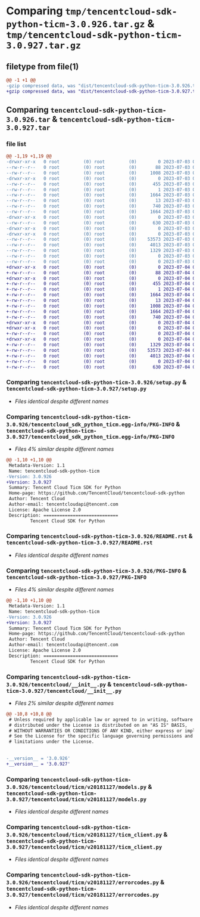 # Comparing `tmp/tencentcloud-sdk-python-ticm-3.0.926.tar.gz` & `tmp/tencentcloud-sdk-python-ticm-3.0.927.tar.gz`

## filetype from file(1)

```diff
@@ -1 +1 @@
-gzip compressed data, was "dist/tencentcloud-sdk-python-ticm-3.0.926.tar", last modified: Mon Jul  3 00:36:17 2023, max compression
+gzip compressed data, was "dist/tencentcloud-sdk-python-ticm-3.0.927.tar", last modified: Tue Jul  4 00:31:39 2023, max compression
```

## Comparing `tencentcloud-sdk-python-ticm-3.0.926.tar` & `tencentcloud-sdk-python-ticm-3.0.927.tar`

### file list

```diff
@@ -1,19 +1,19 @@
-drwxr-xr-x   0 root         (0) root         (0)        0 2023-07-03 00:36:17.000000 tencentcloud-sdk-python-ticm-3.0.926/
--rw-r--r--   0 root         (0) root         (0)       88 2023-07-03 00:36:17.000000 tencentcloud-sdk-python-ticm-3.0.926/setup.cfg
--rw-r--r--   0 root         (0) root         (0)     1008 2023-07-03 00:36:17.000000 tencentcloud-sdk-python-ticm-3.0.926/setup.py
-drwxr-xr-x   0 root         (0) root         (0)        0 2023-07-03 00:36:17.000000 tencentcloud-sdk-python-ticm-3.0.926/tencentcloud_sdk_python_ticm.egg-info/
--rw-r--r--   0 root         (0) root         (0)      455 2023-07-03 00:36:17.000000 tencentcloud-sdk-python-ticm-3.0.926/tencentcloud_sdk_python_ticm.egg-info/SOURCES.txt
--rw-r--r--   0 root         (0) root         (0)        1 2023-07-03 00:36:17.000000 tencentcloud-sdk-python-ticm-3.0.926/tencentcloud_sdk_python_ticm.egg-info/dependency_links.txt
--rw-r--r--   0 root         (0) root         (0)     1664 2023-07-03 00:36:17.000000 tencentcloud-sdk-python-ticm-3.0.926/tencentcloud_sdk_python_ticm.egg-info/PKG-INFO
--rw-r--r--   0 root         (0) root         (0)       13 2023-07-03 00:36:17.000000 tencentcloud-sdk-python-ticm-3.0.926/tencentcloud_sdk_python_ticm.egg-info/top_level.txt
--rw-r--r--   0 root         (0) root         (0)      740 2023-07-03 00:36:17.000000 tencentcloud-sdk-python-ticm-3.0.926/README.rst
--rw-r--r--   0 root         (0) root         (0)     1664 2023-07-03 00:36:17.000000 tencentcloud-sdk-python-ticm-3.0.926/PKG-INFO
-drwxr-xr-x   0 root         (0) root         (0)        0 2023-07-03 00:36:17.000000 tencentcloud-sdk-python-ticm-3.0.926/tencentcloud/
--rw-r--r--   0 root         (0) root         (0)      630 2023-07-03 00:36:17.000000 tencentcloud-sdk-python-ticm-3.0.926/tencentcloud/__init__.py
-drwxr-xr-x   0 root         (0) root         (0)        0 2023-07-03 00:36:17.000000 tencentcloud-sdk-python-ticm-3.0.926/tencentcloud/ticm/
-drwxr-xr-x   0 root         (0) root         (0)        0 2023-07-03 00:36:17.000000 tencentcloud-sdk-python-ticm-3.0.926/tencentcloud/ticm/v20181127/
--rw-r--r--   0 root         (0) root         (0)    53573 2023-07-03 00:36:17.000000 tencentcloud-sdk-python-ticm-3.0.926/tencentcloud/ticm/v20181127/models.py
--rw-r--r--   0 root         (0) root         (0)     4013 2023-07-03 00:36:17.000000 tencentcloud-sdk-python-ticm-3.0.926/tencentcloud/ticm/v20181127/ticm_client.py
--rw-r--r--   0 root         (0) root         (0)     1329 2023-07-03 00:36:17.000000 tencentcloud-sdk-python-ticm-3.0.926/tencentcloud/ticm/v20181127/errorcodes.py
--rw-r--r--   0 root         (0) root         (0)        0 2023-07-03 00:36:17.000000 tencentcloud-sdk-python-ticm-3.0.926/tencentcloud/ticm/v20181127/__init__.py
--rw-r--r--   0 root         (0) root         (0)        0 2023-07-03 00:36:17.000000 tencentcloud-sdk-python-ticm-3.0.926/tencentcloud/ticm/__init__.py
+drwxr-xr-x   0 root         (0) root         (0)        0 2023-07-04 00:31:39.000000 tencentcloud-sdk-python-ticm-3.0.927/
+-rw-r--r--   0 root         (0) root         (0)       88 2023-07-04 00:31:39.000000 tencentcloud-sdk-python-ticm-3.0.927/setup.cfg
+drwxr-xr-x   0 root         (0) root         (0)        0 2023-07-04 00:31:39.000000 tencentcloud-sdk-python-ticm-3.0.927/tencentcloud_sdk_python_ticm.egg-info/
+-rw-r--r--   0 root         (0) root         (0)      455 2023-07-04 00:31:39.000000 tencentcloud-sdk-python-ticm-3.0.927/tencentcloud_sdk_python_ticm.egg-info/SOURCES.txt
+-rw-r--r--   0 root         (0) root         (0)        1 2023-07-04 00:31:39.000000 tencentcloud-sdk-python-ticm-3.0.927/tencentcloud_sdk_python_ticm.egg-info/dependency_links.txt
+-rw-r--r--   0 root         (0) root         (0)     1664 2023-07-04 00:31:39.000000 tencentcloud-sdk-python-ticm-3.0.927/tencentcloud_sdk_python_ticm.egg-info/PKG-INFO
+-rw-r--r--   0 root         (0) root         (0)       13 2023-07-04 00:31:39.000000 tencentcloud-sdk-python-ticm-3.0.927/tencentcloud_sdk_python_ticm.egg-info/top_level.txt
+-rw-r--r--   0 root         (0) root         (0)     1008 2023-07-04 00:31:39.000000 tencentcloud-sdk-python-ticm-3.0.927/setup.py
+-rw-r--r--   0 root         (0) root         (0)     1664 2023-07-04 00:31:39.000000 tencentcloud-sdk-python-ticm-3.0.927/PKG-INFO
+-rw-r--r--   0 root         (0) root         (0)      740 2023-07-04 00:31:39.000000 tencentcloud-sdk-python-ticm-3.0.927/README.rst
+drwxr-xr-x   0 root         (0) root         (0)        0 2023-07-04 00:31:39.000000 tencentcloud-sdk-python-ticm-3.0.927/tencentcloud/
+drwxr-xr-x   0 root         (0) root         (0)        0 2023-07-04 00:31:39.000000 tencentcloud-sdk-python-ticm-3.0.927/tencentcloud/ticm/
+-rw-r--r--   0 root         (0) root         (0)        0 2023-07-04 00:31:39.000000 tencentcloud-sdk-python-ticm-3.0.927/tencentcloud/ticm/__init__.py
+drwxr-xr-x   0 root         (0) root         (0)        0 2023-07-04 00:31:39.000000 tencentcloud-sdk-python-ticm-3.0.927/tencentcloud/ticm/v20181127/
+-rw-r--r--   0 root         (0) root         (0)     1329 2023-07-04 00:31:39.000000 tencentcloud-sdk-python-ticm-3.0.927/tencentcloud/ticm/v20181127/errorcodes.py
+-rw-r--r--   0 root         (0) root         (0)    53573 2023-07-04 00:31:39.000000 tencentcloud-sdk-python-ticm-3.0.927/tencentcloud/ticm/v20181127/models.py
+-rw-r--r--   0 root         (0) root         (0)     4013 2023-07-04 00:31:39.000000 tencentcloud-sdk-python-ticm-3.0.927/tencentcloud/ticm/v20181127/ticm_client.py
+-rw-r--r--   0 root         (0) root         (0)        0 2023-07-04 00:31:39.000000 tencentcloud-sdk-python-ticm-3.0.927/tencentcloud/ticm/v20181127/__init__.py
+-rw-r--r--   0 root         (0) root         (0)      630 2023-07-04 00:31:39.000000 tencentcloud-sdk-python-ticm-3.0.927/tencentcloud/__init__.py
```

### Comparing `tencentcloud-sdk-python-ticm-3.0.926/setup.py` & `tencentcloud-sdk-python-ticm-3.0.927/setup.py`

 * *Files identical despite different names*

### Comparing `tencentcloud-sdk-python-ticm-3.0.926/tencentcloud_sdk_python_ticm.egg-info/PKG-INFO` & `tencentcloud-sdk-python-ticm-3.0.927/tencentcloud_sdk_python_ticm.egg-info/PKG-INFO`

 * *Files 4% similar despite different names*

```diff
@@ -1,10 +1,10 @@
 Metadata-Version: 1.1
 Name: tencentcloud-sdk-python-ticm
-Version: 3.0.926
+Version: 3.0.927
 Summary: Tencent Cloud Ticm SDK for Python
 Home-page: https://github.com/TencentCloud/tencentcloud-sdk-python
 Author: Tencent Cloud
 Author-email: tencentcloudapi@tencent.com
 License: Apache License 2.0
 Description: ============================
         Tencent Cloud SDK for Python
```

### Comparing `tencentcloud-sdk-python-ticm-3.0.926/README.rst` & `tencentcloud-sdk-python-ticm-3.0.927/README.rst`

 * *Files identical despite different names*

### Comparing `tencentcloud-sdk-python-ticm-3.0.926/PKG-INFO` & `tencentcloud-sdk-python-ticm-3.0.927/PKG-INFO`

 * *Files 4% similar despite different names*

```diff
@@ -1,10 +1,10 @@
 Metadata-Version: 1.1
 Name: tencentcloud-sdk-python-ticm
-Version: 3.0.926
+Version: 3.0.927
 Summary: Tencent Cloud Ticm SDK for Python
 Home-page: https://github.com/TencentCloud/tencentcloud-sdk-python
 Author: Tencent Cloud
 Author-email: tencentcloudapi@tencent.com
 License: Apache License 2.0
 Description: ============================
         Tencent Cloud SDK for Python
```

### Comparing `tencentcloud-sdk-python-ticm-3.0.926/tencentcloud/__init__.py` & `tencentcloud-sdk-python-ticm-3.0.927/tencentcloud/__init__.py`

 * *Files 2% similar despite different names*

```diff
@@ -10,8 +10,8 @@
 # Unless required by applicable law or agreed to in writing, software
 # distributed under the License is distributed on an "AS IS" BASIS,
 # WITHOUT WARRANTIES OR CONDITIONS OF ANY KIND, either express or implied.
 # See the License for the specific language governing permissions and
 # limitations under the License.
 
 
-__version__ = '3.0.926'
+__version__ = '3.0.927'
```

### Comparing `tencentcloud-sdk-python-ticm-3.0.926/tencentcloud/ticm/v20181127/models.py` & `tencentcloud-sdk-python-ticm-3.0.927/tencentcloud/ticm/v20181127/models.py`

 * *Files identical despite different names*

### Comparing `tencentcloud-sdk-python-ticm-3.0.926/tencentcloud/ticm/v20181127/ticm_client.py` & `tencentcloud-sdk-python-ticm-3.0.927/tencentcloud/ticm/v20181127/ticm_client.py`

 * *Files identical despite different names*

### Comparing `tencentcloud-sdk-python-ticm-3.0.926/tencentcloud/ticm/v20181127/errorcodes.py` & `tencentcloud-sdk-python-ticm-3.0.927/tencentcloud/ticm/v20181127/errorcodes.py`

 * *Files identical despite different names*


